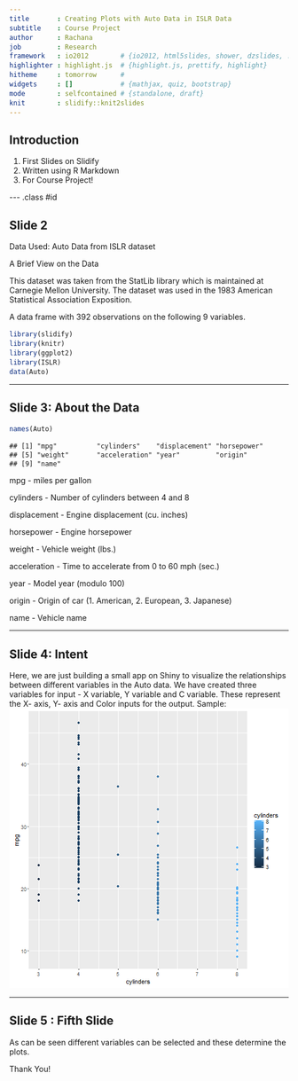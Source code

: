 ```yaml
---
title       : Creating Plots with Auto Data in ISLR Data
subtitle    : Course Project
author      : Rachana
job         : Research
framework   : io2012        # {io2012, html5slides, shower, dzslides, ...}
highlighter : highlight.js  # {highlight.js, prettify, highlight}
hitheme     : tomorrow      # 
widgets     : []            # {mathjax, quiz, bootstrap}
mode        : selfcontained # {standalone, draft}
knit        : slidify::knit2slides
---
```


## Introduction

1. First Slides on Slidify
2. Written using R Markdown
3. For Course Project!


--- .class #id 

## Slide 2

Data Used: Auto Data from ISLR dataset

A Brief View on the Data

This dataset was taken from the StatLib library which is maintained at Carnegie Mellon University. The dataset was used in the 1983 American Statistical Association Exposition.

A data frame with 392 observations on the following 9 variables.

```r
library(slidify)
library(knitr)
library(ggplot2)
library(ISLR)
data(Auto)
```



--- 
## Slide 3: About the Data


```r
names(Auto)
```

```
## [1] "mpg"          "cylinders"    "displacement" "horsepower"  
## [5] "weight"       "acceleration" "year"         "origin"      
## [9] "name"
```
mpg - miles per gallon

cylinders - Number of cylinders between 4 and 8

displacement - Engine displacement (cu. inches)

horsepower - Engine horsepower

weight - Vehicle weight (lbs.)

acceleration - Time to accelerate from 0 to 60 mph (sec.)

year - Model year (modulo 100)

origin - Origin of car (1. American, 2. European, 3. Japanese)

name - Vehicle name

---
## Slide 4: Intent

Here, we are just building a small app on Shiny to visualize the relationships between different variables in the Auto data. 
We have created three variables for input - X variable, Y variable and C variable. These represent the X- axis, Y- axis and Color inputs for the output.
Sample:
![plot of chunk unnamed-chunk-3](assets/fig/unnamed-chunk-3-1.png)

---
## Slide 5 : Fifth Slide

As can be seen different variables can be selected and these determine the plots. 

Thank You!

